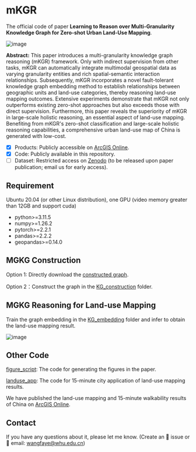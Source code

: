 # mKGR

The official code of paper **Learning to Reason over Multi-Granularity Knowledge Graph for Zero-shot Urban Land-Use Mapping**.

![image](./framework.png)

**Abstract:** This paper introduces a multi-granularity knowledge graph reasoning (mKGR) framework. Only with indirect supervision from other tasks, mKGR can automatically integrate multimodal geospatial data as varying granularity entities and rich spatial-semantic interaction relationships. Subsequently, mKGR incorporates a novel fault-tolerant knowledge graph embedding method to establish relationships between geographic units and land-use categories, thereby reasoning land-use mapping outcomes. Extensive experiments demonstrate that mKGR not only outperforms existing zero-shot approaches but also exceeds those with direct supervision. Furthermore, this paper reveals the superiority of mKGR in large-scale holistic reasoning, an essential aspect of land-use mapping. Benefiting from mKGR's zero-shot classification and large-scale holistic reasoning capabilities, a comprehensive urban land-use map of China is generated with low-cost.

- [x] Products: Publicly accessible on [ArcGIS Online](https://www.geosceneonline.cn/geoscene/apps/mapviewer/index.html?webmap=ad747de4b4ad4b558141c638e23960ca).
- [x] Code: Publicly available in this repository.
- [ ] Dataset: Restricted access on [Zenodo](https://zenodo.org/records/11311869) (to be released upon paper publication; email us for early access).

## Requirement
Ubuntu 20.04 (or other Linux distribution), one GPU (video memory greater than 12GB and support cuda)
* python>=3.11.5
* numpy>=1.26.2
* pytorch>=2.2.1
* pandas>=2.2.2
* geopandas>=0.14.0

## MGKG Construction

Option 1: Directly download the [constructed graph](https://zenodo.org/records/11311869).

Option 2：Construct the graph in the [KG_construction](./KG_construction/) folder.

## MGKG Reasoning for Land-use Mapping

Train the graph embedding in the [KG_embedding](./KG_embedding/) folder and infer to obtain the land-use mapping result.

![image](./china_result.png)

## Other Code

 [figure_script](./figure_script/): The code for generating the figures in the paper.

 [landuse_app](./landuse_app/): The code for 15-minute city application of land-use mapping results.

We have published the land-use mapping and 15-minute walkability results of China on [ArcGIS Online](https://www.geosceneonline.cn/geoscene/apps/mapviewer/index.html?webmap=ad747de4b4ad4b558141c638e23960ca).
## Contact
If you have any questions about it, please let me know. (Create an 🐛 issue or 📧 email: wangfaye@whu.edu.cn)
